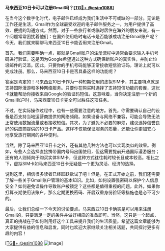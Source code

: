**马来西亚10日卡可以注册Gmail吗？[[TG💪+ @esim1088](https://t.me/s/esim1088)]**

在当今这个数字化时代，电子邮件已经成为我们生活中不可或缺的一部分。无论是工作还是生活，Gmail作为全球最受欢迎的电子邮件服务之一，为用户提供了高效、便捷的沟通方式。然而，对于一些旅行者或临时居住在海外的朋友来说，有一个问题常常困扰着他们：在国外使用临时电话卡是否能够成功注册Gmail账户呢？今天，我们就来聊聊马来西亚10日卡能否用来注册Gmail。

首先，我们需要明确一点，那就是Gmail账户的注册流程中通常会要求输入手机号码进行验证。这是因为Google希望通过这种方式确保新账户的真实性，并防止垃圾邮件的泛滥。因此，只要你的手机号码能够正常接收短信验证码，理论上就可以完成注册。那么，马来西亚10日卡是否具备这样的功能呢？

答案是肯定的！马来西亚10日卡作为一种短期使用的虚拟SIM卡，其主要特点就是支持国际漫游和多种网络服务。只要你在购买时选择了支持短信功能的套餐，这张卡就能帮助你接收来自Google的验证码短信。这意味着，当你决定注册一个新的Gmail账户时，马来西亚10日卡完全可以胜任这项任务。

不过，在实际操作过程中，也有一些需要注意的地方。首先，你需要确认自己的设备是否支持当地运营商提供的网络频段。如果设备与网络不兼容，可能会导致无法正常使用数据流量或者接收短信。其次，为了避免不必要的麻烦，建议选择信誉良好的供应商提供的10日卡产品。这样不仅能保证服务的质量，还能让你更加安心地享受旅行期间的各种便利。

当然，除了马来西亚10日卡之外，还有其他几种方法也可以实现类似的效果。例如，有些人会选择直接携带国内号码出国使用，但这需要提前开通国际漫游服务；还有的人则倾向于购买实体SIM卡，但这种方式往往耗时较长且成本较高。相比之下，虚拟SIM卡如马来西亚10日卡无疑是一个更为灵活、经济的选择。

说到这里，相信很多读者已经跃跃欲试了吧！但是，在正式开始之前，我们还需要了解一些关于Gmail账户管理的基本知识。比如，如何设置强密码以保护个人信息安全？如何避免误操作导致账户被锁定？这些都是值得重视的问题。此外，如果你打算长期使用该账户，那么定期更换密码、开启双重身份验证等措施也是必不可少的。

最后，让我们总结一下今天的讨论要点。马来西亚10日卡确实是可以用来注册Gmail的，只要满足一定的条件并做好相应的准备即可。当然，这只是一个起点，真正的挑战在于如何利用好这个工具来提升我们的生活质量。希望这篇文章能够为大家提供有益的信息和启发，同时也欢迎大家继续关注相关话题，共同探讨更多有趣的内容！

[[TG💪+ @esim1088](https://t.me/s/esim1088) ![Image](https://i.postimg.cc/4NQfJmqS/Snipaste-2025-05-13-00-14-12.png)]